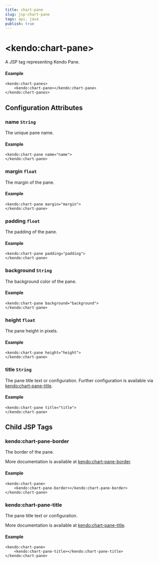 ```yaml
---
title: chart-pane
slug: jsp-chart-pane
tags: api, java
publish: true
---
```


# \<kendo:chart-pane\>
A JSP tag representing Kendo Pane.

#### Example
    <kendo:chart-panes>
        <kendo:chart-pane></kendo:chart-pane>
    </kendo:chart-panes>


## Configuration Attributes


### name `String`

The unique pane name.

#### Example
    <kendo:chart-pane name="name">
    </kendo:chart-pane>



### margin `float`

The margin of the pane.

#### Example
    <kendo:chart-pane margin="margin">
    </kendo:chart-pane>



### padding `float`

The padding of the pane.

#### Example
    <kendo:chart-pane padding="padding">
    </kendo:chart-pane>



### background `String`

The background color of the pane.

#### Example
    <kendo:chart-pane background="background">
    </kendo:chart-pane>



### height `float`

The pane height in pixels.

#### Example
    <kendo:chart-pane height="height">
    </kendo:chart-pane>



### title `String`

The pane title text or configuration. Further configuration is available via [kendo:chart-pane-title](#kendo-chart-pane-title). 

#### Example
    <kendo:chart-pane title="title">
    </kendo:chart-pane>



## Child JSP Tags

### kendo:chart-pane-border

The border of the pane.

More documentation is available at [kendo:chart-pane-border](/api/wrappers/jsp/chart/pane-border).

#### Example

    <kendo:chart-pane>
        <kendo:chart-pane-border></kendo:chart-pane-border>
    </kendo:chart-pane>
 
### kendo:chart-pane-title

The pane title text or configuration.

More documentation is available at [kendo:chart-pane-title](/api/wrappers/jsp/chart/pane-title).

#### Example

    <kendo:chart-pane>
        <kendo:chart-pane-title></kendo:chart-pane-title>
    </kendo:chart-pane>
 
